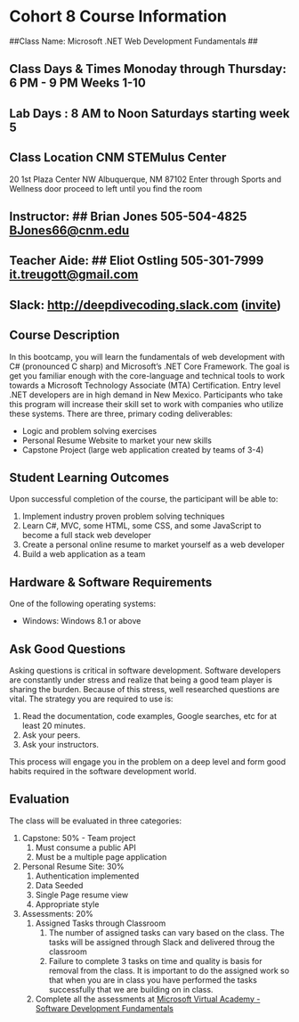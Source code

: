 # Cohort 8 Course Information #



##Class Name:	Microsoft .NET Web Development Fundamentals ##
## Class Days & Times	Monoday through Thursday: 6 PM - 9 PM Weeks 1-10 ## 
## Lab Days : 8 AM to Noon Saturdays starting week 5 ## 
## Class Location	CNM STEMulus Center
20 1st Plaza Center NW
Albuquerque, NM 87102 
Enter through Sports and Wellness door proceed to left until you find the room
##
## Instructor: ##	Brian Jones 505-504-4825 BJones66@cnm.edu 
## Teacher Aide: ## Eliot Ostling 505-301-7999 it.treugott@gmail.com
## Slack: http://deepdivecoding.slack.com ([invite]( https://join.slack.com/t/deepdivecoding/shared_invite/enQtNDM5NTk0OTI5NzgwLTU2M2JmNTczMDY3NjY2OWQwNWUyNjZiODg3OTE1NDY2YjllN2JlZTgwMjViNTk1OTdkNzY3NWFiMTYzMGU3MTA)) ##
	
## Course Description ##
In this bootcamp, you will learn the fundamentals of web development with C# (pronounced C sharp) and Microsoft’s .NET Core Framework. The goal is get you familiar enough with the core-language and technical tools to work towards a Microsoft Technology Associate (MTA) Certification. Entry level .NET developers are in high demand in New Mexico. Participants who take this program will increase their skill set to work with companies who utilize these systems. There are three, primary coding deliverables:
* Logic and problem solving exercises
* Personal Resume Website to market your new skills
* Capstone Project (large web application created by teams of 3-4)

## Student Learning Outcomes ##
Upon successful completion of the course, the participant will be able to:
1. Implement industry proven problem solving techniques
2. Learn C#, MVC, some HTML, some CSS, and some JavaScript to become a full stack web developer
3. Create a personal online resume to market yourself as a web developer
4. Build a web application as a team

## Hardware & Software Requirements ##
One of the following operating systems:
* Windows: Windows 8.1 or above

## Ask Good Questions ##
Asking questions is critical in software development. Software developers are constantly under stress and realize that being a good team player is sharing the burden. Because of this stress, well researched questions are vital. The strategy you are required to use is:
1. Read the documentation, code examples, Google searches, etc for at least 20 minutes.
2. Ask your peers.
3. Ask your instructors.

This process will engage you in the problem on a deep level and form good habits required in the software development world.

## Evaluation ##
The class will be evaluated in three categories:
1. Capstone: 50% - Team project 
	1. Must consume a public API
	2. Must be a multiple page application
2. Personal Resume Site: 30%
	1. Authentication implemented
	2. Data Seeded
	3. Single Page resume view
	4. Appropriate style
3. Assessments: 20%
	1. Assigned Tasks through Classroom
		1. The number of assigned tasks can vary based on the class. The tasks will be assigned through Slack and delivered throug the classroom
		2. Failure to complete 3 tasks on time and quality is basis for removal from the class. It is important to do the assigned work so that when you are in class you have performed the tasks successfully that we are building on in class. 
	2. Complete all the assessments at [Microsoft Virtual Academy - Software Development Fundamentals](https://mva.microsoft.com/en-us/training-courses/software-development-fundamentals-8248?l=Ch3UiAY6C_7905190311)
